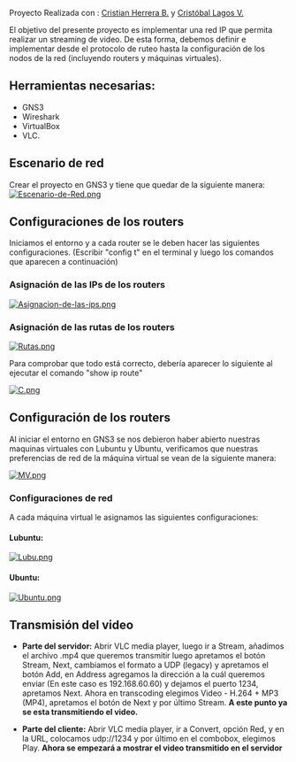 Proyecto Realizada con : [Cristian Herrera B.](https://github.com/Sphad7) y [Cristóbal Lagos V.](https://github.com/X4ero26)

El objetivo del presente proyecto es implementar una red IP que permita realizar un streaming de video. De esta forma, debemos definir e implementar desde el protocolo de ruteo hasta la configuración de los nodos de la red (incluyendo routers y máquinas virtuales). 
## Herramientas necesarias:

* GNS3
* Wireshark
* VirtualBox
* VLC.

## Escenario de red 

Crear el proyecto en GNS3 y tiene que quedar de la siguiente manera:
[![Escenario-de-Red.png](https://i.postimg.cc/ZKYc6BLd/Escenario-de-Red.png)](https://postimg.cc/t7fWjgwq)

## Configuraciones de los routers
Iniciamos el entorno y a cada router se le deben hacer las siguientes configuraciones. (Escribir "config t" en el terminal y luego los comandos que aparecen a continuación)

### Asignación de las IPs de los routers

[![Asignacion-de-las-ips.png](https://i.postimg.cc/cCWNFMJZ/Asignacion-de-las-ips.png)](https://postimg.cc/BLmy6FDw)

### Asignación de las rutas de los routers

[![Rutas.png](https://i.postimg.cc/8zJnrf1b/Rutas.png)](https://postimg.cc/v4yvJBx1)

Para comprobar que todo está correcto, debería aparecer lo siguiente al ejecutar el comando "show ip route"

[![C.png](https://i.postimg.cc/bJNxk4xj/C.png)](https://postimg.cc/NyS2wJCN)

## Configuración de los routers

Al iniciar el entorno en GNS3 se nos debieron haber abierto nuestras maquinas virtuales con Lubuntu y Ubuntu, verificamos que nuestras preferencias de red de la máquina virtual se vean de la siguiente manera:

[![MV.png](https://i.postimg.cc/pLch3y83/MV.png)](https://postimg.cc/1863qmvK)

### Configuraciones de red

A cada máquina virtual le asignamos las siguientes configuraciones:

#### Lubuntu:
[![Lubu.png](https://i.postimg.cc/g0rSPw7h/Lubu.png)](https://postimg.cc/QBGkQMhN)
#### Ubuntu:
[![Ubuntu.png](https://i.postimg.cc/0QwVbTP2/Ubuntu.png)](https://postimg.cc/tZ93cmsL)

## Transmisión del video

* **Parte del servidor:** Abrir VLC media player, luego ir a Stream, añadimos el archivo .mp4 que queremos transmitir luego apretamos el botón Stream, Next, cambiamos el formato a UDP (legacy) y apretamos el botón Add, en Address agregamos la dirección a la cuál queremos enviar (En este caso es 192.168.60.60) y dejamos el puerto 1234, apretamos Next. Ahora en transcoding elegimos Video - H.264 + MP3 (MP4), apretamos el botón de Next y por último Stream. **A este punto ya se esta transmitiendo el video.**

* **Parte del cliente:** Abrir VLC media player, ir a Convert, opción Red, y en la URL, colocamos udp://1234 y por último en el combobox, elegimos Play. **Ahora se empezará a mostrar el video transmitido en el servidor**




